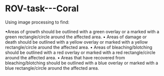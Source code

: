 # ROV-task---Coral

Using image processing to find:

•Areas of growth should be outlined with a green overlay or a marked with a green rectangle/circle around the affected area.
• Areas of damage or death should be outlined with a yellow overlay or marked with a yellow rectangle/circle around the affected area.
• Areas of bleaching/blotching should be outlined with a red overlay or marked with a red rectangle/circle around the affected area.
• Areas that have recovered from bleaching/blotching should be outlined with a blue overlay or marked with a blue rectangle/circle around the affected area.
